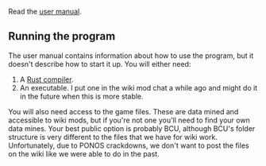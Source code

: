 Read the [user manual](doc/user/manual.md).

## Running the program

The user manual contains information about how to use the program, but it doesn't describe how to start it up. You will either need:
1. A [Rust compiler](https://www.rust-lang.org/tools/install).
2. An executable. I put one in the wiki mod chat a while ago and might do it in the future when this is more stable.

You will also need access to the game files. These are data mined and accessible to wiki mods, but if you're not one you'll need to find your own data mines. Your best public option is probably BCU, although BCU's folder structure is very different to the files that we have for wiki work. Unfortunately, due to PONOS crackdowns, we don't want to post the files on the wiki like we were able to do in the past.
